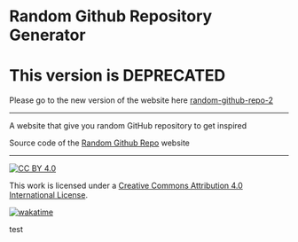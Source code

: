 # Random Github Repository Generator 

# This version is DEPRECATED
Please go to the new version of the website here [random-github-repo-2](https://github.com/zonetecde/random-github-repo-2)

---
A website that give you random GitHub repository to get inspired

Source code of the [Random Github Repo](https://www.randomgithubrepo.site) website

---

[![CC BY 4.0][cc-by-shield]][cc-by]

This work is licensed under a
[Creative Commons Attribution 4.0 International License][cc-by].

[cc-by]: http://creativecommons.org/licenses/by/4.0/
[cc-by-shield]: https://img.shields.io/badge/License-CC%20BY%204.0-lightgrey.svg

[![wakatime](https://wakatime.com/badge/user/b8ecff52-7743-4a1e-8b28-93fcce7c9b7d/project/e15f4652-7753-48b7-a56d-22363a8f41e8.svg)](https://wakatime.com/badge/user/b8ecff52-7743-4a1e-8b28-93fcce7c9b7d/project/e15f4652-7753-48b7-a56d-22363a8f41e8)

test